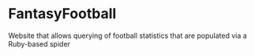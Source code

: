 # FantasyFootball
Website that allows querying of football statistics that are populated via a Ruby-based spider
